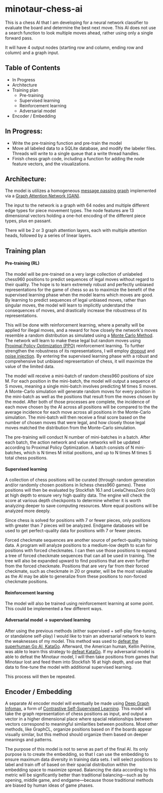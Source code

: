 # minotaur-chess-ai
This is a chess AI that I am developing for a neural network classifier to evaluate the board and determine the best next move. This AI does not use a search function to look multiple moves ahead, rather using only a single forward pass.

It will have 4 output nodes (starting row and column, ending row and column) and a graph input.

## Table of Contents

* In Progress
* Architecture
* Training plan
   * Pre-training
   * Supervised learning
   * Reinforcement learning
   * Adversarial model
* Encoder / Embedding

## In Progress:
* Write the pre-training function and pre-train the model
* Move all labeled data to a SQLite database, and modify the labeler files. Threads will write to a single queue that a write thread handles.
* Finish chess graph code, including a function for adding the node feature vectors, and the visualizations.

## Architecture:
The model is utilizes a homogeneous [message passing graph](https://pytorch-geometric.readthedocs.io/en/latest/tutorial/create_gnn.html) implemented via a [Graph Attention Network (GAN)](https://en.wikipedia.org/wiki/Graph_neural_network#Graph_attention_network).

The input to the network is a graph with 64 nodes and multiple different edge types for piece movement types. The node features are 13 dimensional vectors holding a one-hot encoding of the different piece types, plus en passant.

There will be 2 or 3 graph attention layers, each with multiple attention heads, followed by a series of linear layers.

## Training plan
#### Pre-training (RL)
The model will be pre-trained on a very large collection of unlabeled chess960 positions to predict sequences of legal moves without regard to their quality. The hope is to learn extremely robust and perfectly unbiased representations for the game of chess so as to maximize the benefit of the supervised learning phase when the model learns which moves are good. By learning to predict sequences of legal unbiased moves, rather than singular moves, the model will learn to implicitly understand the consequences of moves, and drastically increase the robustness of its representations.

This will be done with reinforcement learning, where a penalty will be applied for illegal moves, and a reward for how closely the network's moves resemble a random distribution as simulated using a [Monte Carlo Method](https://en.wikipedia.org/wiki/Monte_Carlo_method). The network will learn to make these legal but random moves using [Proximal Policy Optimization (PPO)](https://en.wikipedia.org/wiki/Proximal_policy_optimization) reinforcement learning. To further strengthen the robustness of its representations, I will employ [dropout](https://towardsdatascience.com/dropout-in-neural-networks-47a162d621d9) and [noise injection](https://machinelearningmastery.com/train-neural-networks-with-noise-to-reduce-overfitting/). By entering the supervised learning phase with a robust and comprehensive but unbiased representation of chess, it will maximize the value of the limited data.

The model will receive a mini-batch of random chess960 positions of size M. For each position in the mini-batch, the model will output a sequence of S moves, meaning a single mini-batch involves predicting M times S moves. A Monte-Carlo simulation will generate random moves for every position in the mini-batch as well as the positions that result from the moves chosen by the model. After both of those processes are complete, the incidence of each move chosen by the AI across all positions will be compared to the the average incidence for each move across all positions in the Monte-Carlo simulation. The mini-batch will then receive a final score based on the number of chosen moves that were legal, and how closely those legal moves matched the distribution from the Monte-Carlo simulation.

The pre-training will conduct N number of mini-batches in a batch. After each batch, the action network and value networks will be updated according to Proximal Policy Optimization. A batch consists of N mini-batches, which is N times M initial positions, and up to N times M times S total chess positions.

#### Supervised learning
A collection of chess positions will be curated (through random generation and/or randomly chosen positions in lichess chess960 games). These positions will then be evaluated by Stockfish 16.1 and LeelaChessZero (lc0) at high depth to ensure very high quality data. The engine will check the score at various depth checkpoints to determine whether it is worth analyzing deeper to save computing resources. More equal positions will be analyzed more deeply.

Since chess is solved for positions with 7 or fewer pieces, only positions with greater than 7 pieces will be analyzed. Endgame databases will be used to get perfect-quality data for positions with 7 or fewer pieces.

Forced checkmate sequences are another source of perfect-quality training data. A program will analyze positions to a medium-low depth to scan for positions with forced checkmates. I can then use those positions to expand a tree of forced checkmate sequences that can all be used in training. The tree will also be expanded upward to find positions that are even further from the forced checkmate. Positions that are very far from their forced checkmate, such as checkmate in 20 or greater, will be the most valuable as the AI may be able to generalize from these positions to non-forced checkmate positions.

#### Reinforcement learning
The model will also be trained using reinforcement learning at some point. This could be implemented a few different ways.

#### Adversarial model -> supervised learning
After using the previous methods (either supervised + self-play fine-tuning, or standalone self-play) I would like to train an adversarial network to learn the weaknesses of my model. This method was used to [defeat the superhuman Go AI, KataGo](https://arxiv.org/abs/2211.00241). Afterward, the American human, Kellin Pelrine, was able to learn this strategy to [defeat KataGo](https://arstechnica.com/information-technology/2023/02/man-beats-machine-at-go-in-human-victory-over-ai/). If my adversarial model is able to defeat the Minotaur model, I will then take positions from games that Minotaur lost and feed them into Stockfish 16 at high depth, and use that data to fine-tune the model with additional supervised learning.

This process will then be repeated.


## Encoder / Embedding
A separate AI encoder model will eventually be made using [Deep Graph Infomax](https://arxiv.org/abs/1809.10341), a form of [Contrastive Self-Supervised Learning](https://en.wikipedia.org/wiki/Self-supervised_learning#Contrastive_self-supervised_learning). This model will take the graph representation of chess positions as input, and output a vector in a higher dimensional place where spacial relationships between vectors correspond to meaningful similarities between positions. Most other methods, like GraphCL, organize positions based on if the boards appear visually similar, but this method should organize them based on deeper meanings and patterns.

The purpose of this model is not to serve as part of the final AI. Its only purpose is to create the embedding, so that I can use the embedding to ensure maximum data diversity in training data sets. I will select positions to label and train off of based on their spacial distribution within the embedding space to maximize spread. Balancing the data according to this metric will be significantly better than traditional balancing—such as by opening, middle game, and endgame—because those traditional methods are biased by human ideas of game phases.
